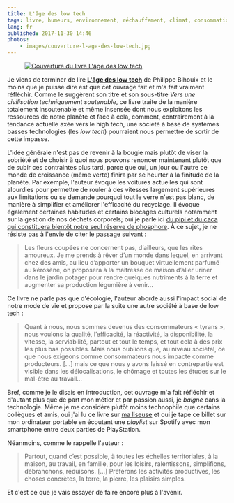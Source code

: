 ```yaml
---
title: L'âge des low tech
tags: livre, humeurs, environnement, réchauffement, climat, consommation, low tech
lang: fr
published: 2017-11-30 14:46
photos:
    - images/couverture-l-age-des-low-tech.jpg
---
```


<figure class="object-left bordered">
    <a href="/images/couverture-l-age-des-low-tech.jpg"><img src="/images/220x/couverture-l-age-des-low-tech.jpg" alt="Couverture du livre L'âge des low tech"></a>
</figure>

Je viens de terminer de lire [**L'âge des low
tech**](https://www.chez-mon-libraire.fr/livre/9782021160727-l-age-des-low-tech-vers-une-civilisation-techniquement-soutenable-philippe-bihouix/)
de Philippe Bihouix et le moins que je puisse dire est que cet ouvrage fait et
m'a fait vraiment réfléchir. Comme le suggèrent son titre et son sous-titre
*Vers une civilisation techniquement soutenable*, ce livre traite de la manière
totalement insoutenable et même insensée dont nous exploitons les ressources de
notre planète et face à cela, comment, contrairement à la tendance actuelle axée
vers le high tech, une société à base de systèmes basses technologies (les *low
tech*) pourraient nous permettre de sortir de cette impasse.

L'idée générale n'est pas de revenir à la bougie mais plutôt de viser la
sobriété et de choisir à quoi nous pouvons renoncer maintenant plutôt que de
subir ces contraintes plus tard, parce que oui, un jour ou l'autre ce monde de
croissance (même verte) finira par se heurter à la finitude de la planète. Par
exemple, l'auteur évoque les voitures actuelles qui sont alourdies pour
permettre de rouler à des vitesses largement supérieures aux limitations ou se
demande pourquoi tout le verre n'est pas blanc, de manière à simplifier et
améliorer l'efficacité du recyclage. Il évoque également certaines habitudes et
certains blocages culturels notamment sur la gestion de nos déchets corporels;
oui je parle ici [du pipi et du caca qui constituera bientôt notre seul réserve
de
phosphore](http://www.lejardinvivant.fr/2017/11/08/phosphore-or-des-pauvres-dechets-corporels/).
À ce sujet, je ne résiste pas à l'envie de citer le passage suivant&nbsp;:

> Les fleurs coupées ne concernent pas, d’ailleurs, que les rites amoureux. Je
> me prends à rêver d’un monde dans lequel, en arrivant chez des amis, au lieu
> d’apporter un bouquet virtuellement parfumé au kérosène, on proposera à la
> maîtresse de maison d’aller uriner dans le jardin potager pour rendre quelques
> nutriments à la terre et augmenter sa production légumière à venir…

Ce livre ne parle pas que d'écologie, l'auteur aborde aussi l'impact social de
notre mode de vie et propose par la suite une autre société à base de low tech&nbsp;:

> Quant à nous, nous sommes devenus des consommateurs « tyrans », nous voulons
> la qualité, l’efficacité, la réactivité, la disponibilité, la vitesse, la
> serviabilité, partout et tout le temps, et tout cela à des prix les plus bas
> possibles. Mais nous oublions que, au niveau sociétal, ce que nous exigeons
> comme consommateurs nous impacte comme producteurs. [...] mais ce que nous
> y avons laissé en contrepartie est visible dans les délocalisations, le
> chômage et toutes les études sur le mal-être au travail…

Bref, comme je le disais en introduction, cet ouvrage m'a fait réfléchir et
d'autant plus que de part mon métier et par passion aussi, je *baigne* dans la
technologie. Même je me considère plutôt moins technophile que certains
collègues et amis, oui j'ai lu ce livre sur [ma
liseuse](/post/liseuse-touch-lux-3-tea/) et oui je tape ce billet sur mon
ordinateur portable en écoutant une *playlist* sur Spotify avec mon smartphone
entre deux parties de PlayStation.

Néanmoins, comme le rappelle l'auteur&nbsp;:

> Partout, quand c’est possible, à toutes les échelles territoriales, à la
> maison, au travail, en famille, pour les loisirs, ralentissons, simplifions,
> débranchons, réduisons. [...] Préférons les activités productives, les choses
> concrètes, la terre, la pierre, les plaisirs simples.

Et c'est ce que je vais essayer de faire encore plus à l'avenir.
